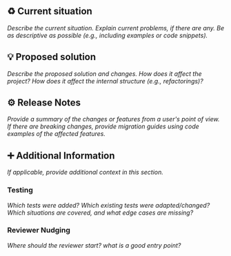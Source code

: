 ## :recycle: Current situation

*Describe the current situation. Explain current problems, if there are any.
Be as descriptive as possible (e.g., including examples or code snippets).*

## :bulb: Proposed solution

*Describe the proposed solution and changes. How does it affect the project? How does it affect the internal
structure (e.g., refactorings)?*

## :gear: Release Notes

*Provide a summary of the changes or features from a user's point of view.
If there are breaking changes, provide migration guides using code examples of the affected features.*

## :heavy_plus_sign: Additional Information
*If applicable, provide additional context in this section.*

### Testing

*Which tests were added? Which existing tests were adapted/changed?
Which situations are covered, and what edge cases are missing?*

### Reviewer Nudging

*Where should the reviewer start? what is a good entry point?*
